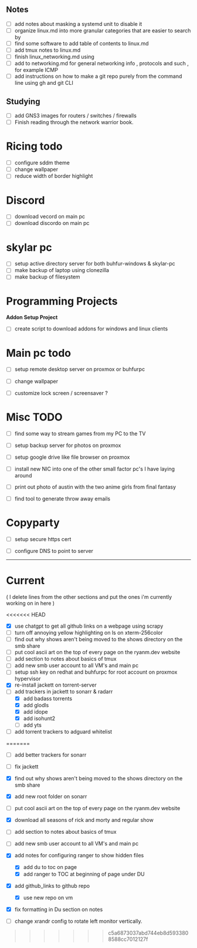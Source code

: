 
## Notes 

- [ ] add notes about masking a systemd unit to disable it 
- [ ] organize linux.md into more granular categories that are easier to search by 
- [ ] find some software to add table of contents to linux.md 
- [ ] add tmux notes to linux.md 
- [ ] finish linux\_networking.md using 
- [ ] add to networking.md for general networking info , protocols and such , for example ICMP 
- [ ] add instructions on how to make a git repo purely from the command line using gh and git CLI 

## Studying 

- [ ] add GNS3 images for routers / switches / firewalls 
- [ ] Finish reading through the network warrior book.

# Ricing todo 

- [ ] configure sddm theme 
- [ ] change wallpaper 
- [ ] reduce width of border highlight 

# Discord 

- [ ] download vecord on main pc 
- [ ] download discordo on main pc 

# skylar pc 

- [ ] setup active directory server for both buhfur-windows & skylar-pc 
- [ ] make backup of laptop using clonezilla 
- [ ] make backup of filesystem 

# Programming Projects 

**Addon Setup Project**

- [ ] create script to download addons for windows and linux clients 

# Main pc todo 

- [ ] setup remote desktop server on proxmox or buhfurpc 
- [ ] change wallpaper 
- [ ] customize lock screen / screensaver ? 


# Misc TODO 

- [ ] find some way to stream games from my PC to the TV 
- [ ] setup backup server for photos on proxmox 
- [ ] setup google drive like file browser on proxmox 
- [ ] install new NIC into one of the other small factor pc's I have laying around 
- [ ] print out photo of austin with the two anime girls from final fantasy 
- [ ] find tool to generate throw away emails 


# Copyparty 

- [ ] setup secure https cert 
- [ ] configure DNS to point to server 


---

# Current 

( I delete lines from the other sections and put the ones i'm currently working on in here )

<<<<<<< HEAD
- [x] use chatgpt to get all github links on a webpage using scrapy 
- [ ] turn off annoying yellow highlighting on ls on xterm-256color
- [ ] find out why shows aren't being moved to the shows directory on the smb share 
- [ ] put cool ascii art on the top of every page on the ryanm.dev website 
- [ ] add section to notes about basics of tmux 
- [ ] add new smb user account to all VM's and main pc 
- [ ] setup ssh key on redhat and buhfurpc for root account on proxmox hypervisor
- [x] re-install jackett on torrent-server
- [ ] add trackers in jackett to sonarr & radarr
    - [x] add badass torrents 
    - [x] add glodls 
    - [x] add idope 
    - [x] add isohunt2 
    - [ ] add yts 
- [ ] add torrent trackers to adguard whitelist 

=======

- [ ] add better trackers for sonarr
- [ ] fix jackett 
- [x] find out why shows aren't being moved to the shows directory on the smb share 
- [x] add new root folder on sonarr
- [ ] put cool ascii art on the top of every page on the ryanm.dev website 
- [x] download all seasons of rick and morty and regular show 
- [ ] add section to notes about basics of tmux 
- [ ] add new smb user account to all VM's and main pc 
- [x] add notes for configuring ranger to show hidden files 
    - [x] add du to toc on page 
    - [x] add ranger to TOC at beginning of page under DU 
- [x] add github\_links to github repo 
    - [x] use new repo on vm 
- [x] fix formatting in Du section on notes 

- [ ] change xrandr config to rotate left monitor vertically. 


    
>>>>>>> c5a6873037abd744eb8d5933808588cc7012127f










